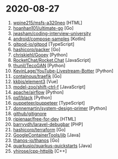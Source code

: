 # 2020-08-27

1. [wpine215/msfs-a320neo](https://github.com/wpine215/msfs-a320neo "") [HTML]
2. [hoanhan101/ultimate-go](https://github.com/hoanhan101/ultimate-go "The Ultimate Go Study Guide") [Go]
3. [jwasham/coding-interview-university](https://github.com/jwasham/coding-interview-university "A complete computer science study plan to become a software engineer.") 
4. [android/compose-samples](https://github.com/android/compose-samples "") [Kotlin]
5. [gitpod-io/gitpod](https://github.com/gitpod-io/gitpod "Gitpod is an open-source Kubernetes application providing prebuilt, collaborative development environments in your browser - powered by VS Code.") [TypeScript]
6. [hashicorp/packer](https://github.com/hashicorp/packer "Packer is a tool for creating identical machine images for multiple platforms from a single source configuration.") [Go]
7. [chriskiehl/Gooey](https://github.com/chriskiehl/Gooey "Turn (almost) any Python command line program into a full GUI application with one line") [Python]
8. [RocketChat/Rocket.Chat](https://github.com/RocketChat/Rocket.Chat "The ultimate Free Open Source Solution for team communications.") [JavaScript]
9. [thunil/TecoGAN](https://github.com/thunil/TecoGAN "This repo will contain source code and materials for the TecoGAN project, i.e. code for a TEmporally COherent GAN") [Python]
10. [KevinLage/YouTube-Livestream-Botter](https://github.com/KevinLage/YouTube-Livestream-Botter "Simple tool to bot viewers to a YouTube Livestream!") [Python]
11. [containous/traefik](https://github.com/containous/traefik "The Cloud Native Edge Router") [Go]
12. [kkbjs/element3](https://github.com/kkbjs/element3 "(WIP)fork from ElemeFE/element ,A Vue.js 3.0 UI Toolkit for Web") [Vue]
13. [model-zoo/shift-ctrl-f](https://github.com/model-zoo/shift-ctrl-f "🔎 Search the information available on a webpage using natural language instead of an exact string match.") [JavaScript]
14. [apache/airflow](https://github.com/apache/airflow "Apache Airflow - A platform to programmatically author, schedule, and monitor workflows") [Python]
15. [psf/black](https://github.com/psf/black "The uncompromising Python code formatter") [Python]
16. [puppeteer/puppeteer](https://github.com/puppeteer/puppeteer "Headless Chrome Node.js API") [TypeScript]
17. [donnemartin/system-design-primer](https://github.com/donnemartin/system-design-primer "Learn how to design large-scale systems. Prep for the system design interview. Includes Anki flashcards.") [Python]
18. [github/gitignore](https://github.com/github/gitignore "A collection of useful .gitignore templates") 
19. [ripienaar/free-for-dev](https://github.com/ripienaar/free-for-dev "A list of SaaS, PaaS and IaaS offerings that have free tiers of interest to devops and infradev") [HTML]
20. [barryvdh/laravel-debugbar](https://github.com/barryvdh/laravel-debugbar "Laravel Debugbar (Integrates PHP Debug Bar)") [PHP]
21. [hashicorp/terraform](https://github.com/hashicorp/terraform "Terraform enables you to safely and predictably create, change, and improve infrastructure. It is an open source tool that codifies APIs into declarative configuration files that can be shared amongst team members, treated as code, edited, reviewed, and versioned.") [Go]
22. [GoogleContainerTools/jib](https://github.com/GoogleContainerTools/jib "🏗 Build container images for your Java applications.") [Java]
23. [thanos-io/thanos](https://github.com/thanos-io/thanos "Highly available Prometheus setup with long term storage capabilities. CNCF Sandbox project.") [Go]
24. [quarkusio/quarkus-quickstarts](https://github.com/quarkusio/quarkus-quickstarts "Quarkus quickstart code") [Java]
25. [yhirose/cpp-httplib](https://github.com/yhirose/cpp-httplib "A C++ header-only HTTP/HTTPS server and client library") [C++]
